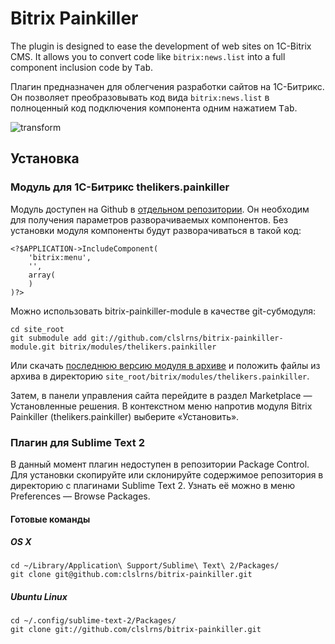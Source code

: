 Bitrix Painkiller
=================

The plugin is designed to ease the development of web sites on 1C-Bitrix CMS. It allows you to convert code like `bitrix:news.list` into a full component inclusion code by <kbd>Tab</kbd>.

Плагин предназначен для облегчения разработки сайтов на 1С-Битрикс. Он позволяет преобразовывать код вида `bitrix:news.list` в полноценный код подключения компонента одним нажатием <kbd>Tab</kbd>.

![transform](http://picasion.com/pic67/6991b114c4f74ac1b1aaa89f8a456746.gif)

Установка
-------------------------------
### Модуль для 1C-Битрикс thelikers.painkiller
Модуль доступен на Github в [отдельном репозитории](https://github.com/clslrns/bitrix-painkiller-module). Он необходим для получения параметров разворачиваемых компонентов. Без установки модуля компоненты будут разворачиваться в такой код:

    <?$APPLICATION->IncludeComponent(
        'bitrix:menu',
        '',
        array(
        )
    )?>

Можно использовать bitrix-painkiller-module в качестве git-субмодуля:

    cd site_root
    git submodule add git://github.com/clslrns/bitrix-painkiller-module.git bitrix/modules/thelikers.painkiller

Или скачать [последнюю версию модуля в архиве](https://nodeload.github.com/clslrns/bitrix-painkiller-module/zip/master) и положить файлы из архива в директорию `site_root/bitrix/modules/thelikers.painkiller`.

Затем, в панели управления сайта перейдите в раздел Marketplace — Установленные решения. В контекстном меню напротив модуля Bitrix Painkiller (thelikers.painkiller) выберите «Установить».

### Плагин для Sublime Text 2

В данный момент плагин недоступен в репозитории Package Control. Для установки скопируйте или склонируйте содержимое репозитория в директорию с плагинами Sublime Text 2. Узнать её можно в меню Preferences — Browse Packages.

#### Готовые команды
##### OS X

    cd ~/Library/Application\ Support/Sublime\ Text\ 2/Packages/
    git clone git@github.com:clslrns/bitrix-painkiller.git

##### Ubuntu Linux

    cd ~/.config/sublime-text-2/Packages/
    git clone git://github.com/clslrns/bitrix-painkiller.git

